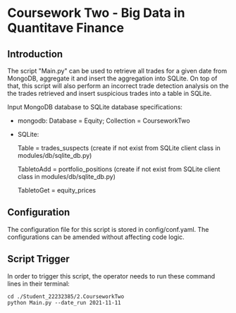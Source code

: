 # Coursework Two - Big Data in Quantitave Finance 

## Introduction

The script "Main.py" can be used to retrieve all trades for a given date from MongoDB, aggregate it and insert the aggregation into SQLite. On top of that, this script will also perform an incorrect trade detection analysis on the the trades retrieved and insert suspicious trades into a table in SQLite.

Input MongoDB database to SQLite database specifications:

- mongodb: Database = Equity; Collection = CourseworkTwo
- SQLite: 

  Table = trades_suspects (create if not exist from SQLite client class in modules/db/sqlite_db.py)
  
  TabletoAdd = portfolio_positions (create if not exist from SQLite client class in modules/db/sqlite_db.py)
  
  TabletoGet = equity_prices
  

## Configuration

The configuration file for this script is stored in config/conf.yaml. The configurations can be amended without affecting code logic.

## Script Trigger

In order to trigger this script, the operator needs to run these command lines in their terminal:

```
cd ./Student_22232385/2.CourseworkTwo
python Main.py --date_run 2021-11-11

```